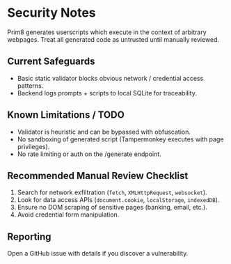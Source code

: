 # Security Notes

Prim8 generates userscripts which execute in the context of arbitrary webpages. Treat all generated code as untrusted until manually reviewed.

## Current Safeguards
- Basic static validator blocks obvious network / credential access patterns.
- Backend logs prompts + scripts to local SQLite for traceability.

## Known Limitations / TODO
- Validator is heuristic and can be bypassed with obfuscation.
- No sandboxing of generated script (Tampermonkey executes with page privileges).
- No rate limiting or auth on the /generate endpoint.

## Recommended Manual Review Checklist
1. Search for network exfiltration (`fetch`, `XMLHttpRequest`, `websocket`).
2. Look for data access APIs (`document.cookie`, `localStorage`, `indexedDB`).
3. Ensure no DOM scraping of sensitive pages (banking, email, etc.).
4. Avoid credential form manipulation.

## Reporting
Open a GitHub issue with details if you discover a vulnerability.
